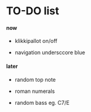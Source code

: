 # TO-DO list

#### now

- klikkipallot on/off

- navigation undersccore blue

#### later

- random top note

- roman numerals

- random bass eg. C7/E
